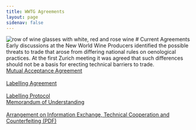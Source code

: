 ```yaml
---
title: WWTG Agreements
layout: page
sidenav: false
---
```


<img src="{{site.baseurl}}/assets/uploads/hero-wine-glasses.jpg" alt="row of wine glasses with white, red and rose wine">
# Current Agreements
Early discussions at the New World Wine Producers identified the possible threats to trade that arose from differing national rules on oenological practices. At the first Zurich meeting it was agreed that such differences should not be a basis for erecting technical barriers to trade. 


<div class="grid-row grid-gap">
  <div class="grid-col-6">
    <div><a class="usa-button" href="{{site.baseurl}}/mutual-acceptance/">Mutual Acceptance Agreement</a>
      <br />
       <br />
    <a class="usa-button" href="{{site.baseurl}}/labelling-agreement/">Labelling Agreement</a>
       <br />
       <br />
      <a class="usa-button" href="{{site.baseurl}}/protocol-agreement/">Labelling Protocol</a>
    </div>
  </div>
  <div class="grid-col-6">
    <div>
      <a class="usa-button" href="{{site.baseurl}}/mou/">Memorandum of Understanding</a>
       <br />
       <br />
    <a class="usa-button" href="{{site.baseurl}}/assets/uploads/2017-arrangement.pdf">Arrangement on Information Exchange, Technical Cooperation and Counterfeiting (PDF)</a></div>
  </div>
</div>
